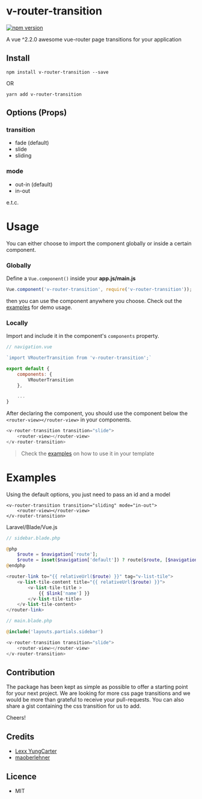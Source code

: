 # v-router-transition

[![npm version](https://badge.fury.io/js/v-router-transition.svg)](https://badge.fury.io/js/v-router-transition)

A vue ^2.2.0 awesome vue-router page transitions for your application

## Install
`npm install v-router-transition --save`

OR

`yarn add v-router-transition`

## Options (Props)

### transition
- fade (default)
- slide
- sliding

### mode
- out-in (default)
- in-out

e.t.c.

# Usage
You can either choose to import the component globally or inside a certain component.

### Globally
Define a `Vue.component()` inside your **app.js/main.js**
```js
Vue.component('v-router-transition', require('v-router-transition'));
```

then you can use the component anywhere you choose. Check out the [examples](#examples) for demo usage.

### Locally
Import and include it in the component's `components` property.
```js
// navigation.vue

`import VRouterTransition from 'v-router-transition';`

export default {
    components: {
        VRouterTransition
    },

    ...
}

```

After declaring the component, you should use the component below the
`<router-view></router-view>` in your components.

```js
<v-router-transition transition="slide">
    <router-view></router-view>
</v-router-transition>
```

> Check the [examples](#examples) on how to use it in your template

# Examples
Using the default options, you just need to pass an id and a model
```
<v-router-transition transition="sliding" mode="in-out">
    <router-view></router-view>
</v-router-transition>
```

Laravel/Blade/Vue.js
```php
// sidebar.blade.php

@php
    $route = $navigation['route'];
    $route = isset($navigation['default']) ? route($route, [$navigation['default']]) : route($route);
@endphp

<router-link to="{{ relativeUrl($route) }}" tag="v-list-tile">
    <v-list-tile-content title="{{ relativeUrl($route) }}">
        <v-list-tile-title >
            {{ $link['name'] }}
        </v-list-tile-title>
    </v-list-tile-content>
</router-link>
```

```php
// main.blade.php

@include('layouts.partials.sidebar')

<v-router-transition transition="slide">
    <router-view></router-view>
</v-router-transition>
```

## Contribution
The package has been kept as simple as possible to offer a starting point for your next project. We are looking for more
css page transitions and we would be more than grateful to receive your pull-requests. You can also share a gist containing
the css transition for us to add.

Cheers!

## Credits
- [Lexx YungCarter](https://github.com/lexxyungcarter)
- [maoberlehner](https://github.com/maoberlehner/vue-router-page-transitions)

## Licence
- MIT